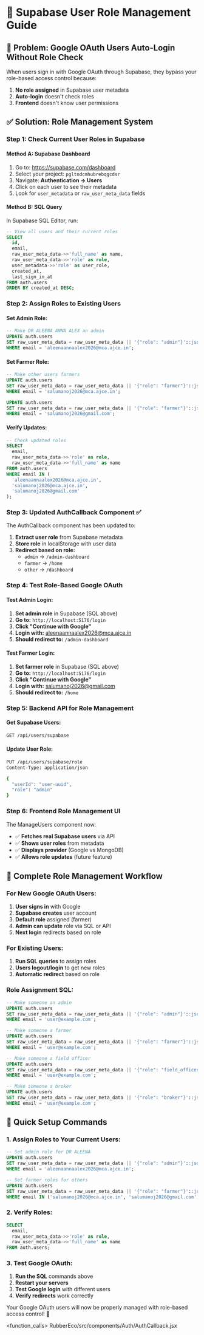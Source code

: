 # 🔐 Supabase User Role Management Guide

## 🎯 **Problem:** Google OAuth Users Auto-Login Without Role Check

When users sign in with Google OAuth through Supabase, they bypass your role-based access control because:
1. **No role assigned** in Supabase user metadata
2. **Auto-login** doesn't check roles
3. **Frontend** doesn't know user permissions

## ✅ **Solution: Role Management System**

### **Step 1: Check Current User Roles in Supabase**

#### **Method A: Supabase Dashboard**
1. Go to: https://supabase.com/dashboard
2. Select your project: `pgltndcmhubrebqgcdsr`
3. Navigate: **Authentication → Users**
4. Click on each user to see their metadata
5. Look for `user_metadata` or `raw_user_meta_data` fields

#### **Method B: SQL Query**
In Supabase SQL Editor, run:
```sql
-- View all users and their current roles
SELECT 
  id,
  email,
  raw_user_meta_data->>'full_name' as name,
  raw_user_meta_data->>'role' as role,
  user_metadata->>'role' as user_role,
  created_at,
  last_sign_in_at
FROM auth.users
ORDER BY created_at DESC;
```

### **Step 2: Assign Roles to Existing Users**

#### **Set Admin Role:**
```sql
-- Make DR ALEENA ANNA ALEX an admin
UPDATE auth.users 
SET raw_user_meta_data = raw_user_meta_data || '{"role": "admin"}'::jsonb
WHERE email = 'aleenaannaalex2026@mca.ajce.in';
```

#### **Set Farmer Role:**
```sql
-- Make other users farmers
UPDATE auth.users 
SET raw_user_meta_data = raw_user_meta_data || '{"role": "farmer"}'::jsonb
WHERE email = 'salumanoj2026@mca.ajce.in';

UPDATE auth.users 
SET raw_user_meta_data = raw_user_meta_data || '{"role": "farmer"}'::jsonb
WHERE email = 'salumanoj2026@gmail.com';
```

#### **Verify Updates:**
```sql
-- Check updated roles
SELECT 
  email,
  raw_user_meta_data->>'role' as role,
  raw_user_meta_data->>'full_name' as name
FROM auth.users 
WHERE email IN (
  'aleenaannaalex2026@mca.ajce.in',
  'salumanoj2026@mca.ajce.in', 
  'salumanoj2026@gmail.com'
);
```

### **Step 3: Updated AuthCallback Component** ✅

The AuthCallback component has been updated to:
1. **Extract user role** from Supabase metadata
2. **Store role** in localStorage with user data
3. **Redirect based on role:**
   - `admin` → `/admin-dashboard`
   - `farmer` → `/home`
   - `other` → `/dashboard`

### **Step 4: Test Role-Based Google OAuth**

#### **Test Admin Login:**
1. **Set admin role** in Supabase (SQL above)
2. **Go to:** `http://localhost:5176/login`
3. **Click "Continue with Google"**
4. **Login with:** aleenaannaalex2026@mca.ajce.in
5. **Should redirect to:** `/admin-dashboard`

#### **Test Farmer Login:**
1. **Set farmer role** in Supabase (SQL above)
2. **Go to:** `http://localhost:5176/login`
3. **Click "Continue with Google"**
4. **Login with:** salumanoj2026@gmail.com
5. **Should redirect to:** `/home`

### **Step 5: Backend API for Role Management**

#### **Get Supabase Users:**
```bash
GET /api/users/supabase
```

#### **Update User Role:**
```bash
PUT /api/users/supabase/role
Content-Type: application/json

{
  "userId": "user-uuid",
  "role": "admin"
}
```

### **Step 6: Frontend Role Management UI**

The ManageUsers component now:
- ✅ **Fetches real Supabase users** via API
- ✅ **Shows user roles** from metadata
- ✅ **Displays provider** (Google vs MongoDB)
- ✅ **Allows role updates** (future feature)

## 🎯 **Complete Role Management Workflow**

### **For New Google OAuth Users:**
1. **User signs in** with Google
2. **Supabase creates** user account
3. **Default role** assigned (farmer)
4. **Admin can update** role via SQL or API
5. **Next login** redirects based on role

### **For Existing Users:**
1. **Run SQL queries** to assign roles
2. **Users logout/login** to get new roles
3. **Automatic redirect** based on role

### **Role Assignment SQL:**
```sql
-- Make someone an admin
UPDATE auth.users
SET raw_user_meta_data = raw_user_meta_data || '{"role": "admin"}'::jsonb
WHERE email = 'user@example.com';

-- Make someone a farmer
UPDATE auth.users
SET raw_user_meta_data = raw_user_meta_data || '{"role": "farmer"}'::jsonb
WHERE email = 'user@example.com';

-- Make someone a field officer
UPDATE auth.users
SET raw_user_meta_data = raw_user_meta_data || '{"role": "field_officer"}'::jsonb
WHERE email = 'user@example.com';

-- Make someone a broker
UPDATE auth.users
SET raw_user_meta_data = raw_user_meta_data || '{"role": "broker"}'::jsonb
WHERE email = 'user@example.com';
```

## 🚀 **Quick Setup Commands**

### **1. Assign Roles to Your Current Users:**
```sql
-- Set admin role for DR ALEENA
UPDATE auth.users
SET raw_user_meta_data = raw_user_meta_data || '{"role": "admin"}'::jsonb
WHERE email = 'aleenaannaalex2026@mca.ajce.in';

-- Set farmer roles for others
UPDATE auth.users
SET raw_user_meta_data = raw_user_meta_data || '{"role": "farmer"}'::jsonb
WHERE email IN ('salumanoj2026@mca.ajce.in', 'salumanoj2026@gmail.com');
```

### **2. Verify Roles:**
```sql
SELECT
  email,
  raw_user_meta_data->>'role' as role,
  raw_user_meta_data->>'full_name' as name
FROM auth.users;
```

### **3. Test Google OAuth:**
1. **Run the SQL** commands above
2. **Restart your servers**
3. **Test Google login** with different users
4. **Verify redirects** work correctly

Your Google OAuth users will now be properly managed with role-based access control! 🎊


<function_calls>
<invoke name="view">
<parameter name="path">RubberEco/src/components/Auth/AuthCallback.jsx
